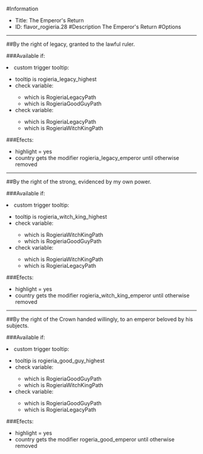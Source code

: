 #Information
 - Title: The Emperor's Return
 - ID: flavor_rogieria.28
#Description
The Emperor's Return
#Options

___
##By the right of legacy, granted to the lawful ruler.

###Available if:
<li>custom trigger tooltip:</li><ul><li>tooltip is rogieria_legacy_highest</li><li>check variable:</li><ul><li>which is RogieriaLegacyPath</li><li>which  is RogieriaGoodGuyPath</li></ul><li>check variable:</li><ul><li>which is RogieriaLegacyPath</li><li>which  is RogieriaWitchKingPath</li></ul></ul>

###Efects:<ul><li>highlight = yes</li><li>country gets the modifier rogieria_legacy_emperor until otherwise removed</li></ul>

___
##By the right of the strong, evidenced by my own power.

###Available if:
<li>custom trigger tooltip:</li><ul><li>tooltip is rogieria_witch_king_highest</li><li>check variable:</li><ul><li>which is RogieriaWitchKingPath</li><li>which  is RogieriaGoodGuyPath</li></ul><li>check variable:</li><ul><li>which is RogieriaWitchKingPath</li><li>which  is RogieriaLegacyPath</li></ul></ul>

###Efects:<ul><li>highlight = yes</li><li>country gets the modifier rogieria_witch_king_emperor until otherwise removed</li></ul>

___
##By the right of the Crown handed willingly, to an emperor beloved by his subjects.

###Available if:
<li>custom trigger tooltip:</li><ul><li>tooltip is rogieria_good_guy_highest</li><li>check variable:</li><ul><li>which is RogieriaGoodGuyPath</li><li>which  is RogieriaWitchKingPath</li></ul><li>check variable:</li><ul><li>which is RogieriaGoodGuyPath</li><li>which  is RogieriaLegacyPath</li></ul></ul>

###Efects:<ul><li>highlight = yes</li><li>country gets the modifier rogeria_good_emperor until otherwise removed</li></ul>
